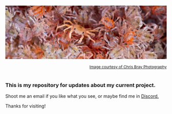 ![banner image](/assets/images/chris-bray-red-crabs-banner.jpg)
<div style="text-align: right; font-size: 12px;"> <a href="https://chrisbrayphotography.com/" target="_blank"> Image courtesy of Chris Bray Photography </a></div>
<br>


### This is my repository for updates about my current project.

Shoot me an email if you like what you see, or maybe find me in [Discord.](https://discord.com/users/SDeanEgan#8542)

Thanks for visiting!
